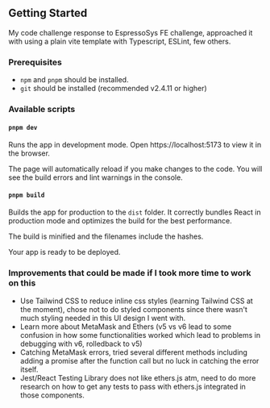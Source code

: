 ## Getting Started

My code challenge response to EspressoSys FE challenge, approached it with using a plain vite template with Typescript, ESLint, few others.

### Prerequisites

- `npm` and `pnpm` should be installed.
- `git` should be installed (recommended v2.4.11 or higher)

### Available scripts

#### `pnpm dev`

Runs the app in development mode.
Open https://localhost:5173 to view it in the browser.

The page will automatically reload if you make changes to the code.
You will see the build errors and lint warnings in the console.

#### `pnpm build`

Builds the app for production to the `dist` folder.
It correctly bundles React in production mode and optimizes the build for the best performance.

The build is minified and the filenames include the hashes.

Your app is ready to be deployed.

### Improvements that could be made if I took more time to work on this

- Use Tailwind CSS to reduce inline css styles (learning Tailwind CSS at the moment), chose not to do styled components since there wasn't much styling needed in this UI design I went with.
- Learn more about MetaMask and Ethers (v5 vs v6 lead to some confusion in how some functionalities worked which lead to problems in debugging with v6, rolledback to v5)
- Catching MetaMask errors, tried several different methods including adding a promise after the function call but no luck in catching the error itself.
- Jest/React Testing Library does not like ethers.js atm, need to do more research on how to get any tests to pass with ethers.js integrated in those components.
